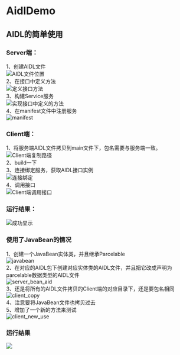 # AidlDemo
## AIDL的简单使用  
### Server端：  
  1、创建AIDL文件  
  ![AIDL文件位置](images/AIDL文件位置.png)  
  2、在接口中定义方法  
  ![定义接口方法](images/Interface_AIDL.png)    
  3、构建Service服务  
  ![实现接口中定义的方法](images/implement_service.png)  
  4、在manifest文件中注册服务  
  ![manifest](images/server_manifest.png)  
 
 ### Client端：  
  1、将服务端AIDL文件拷贝到main文件下，包名需要与服务端一致。  
  ![Client端复制路径](images/client_aidl.png)  
  2、build一下  
  3、连接绑定服务，获取AIDL接口实例  
  ![连接绑定](images/client_implement_aidl.png)  
  4、调用接口  
  ![Client端调用接口](images/client_use_method.png)  


### 运行结果：  
![成功显示](images/result.png)  


### 使用了JavaBean的情况  
1、创建一个JavaBean实体类，并且继承Parcelable  
![javabean](images/server_bean_entity.png)  
2、在对应的AIDL包下创建对应实体类的AIDL文件，并且把它改成声明为parcelable数据类型的AIDL文件  
![server_bean_aid](images/server_bean_aidl.png)  
3、还是将所有的AIDL文件拷贝的Client端的对应目录下，还是要包名相同  
![client_copy](images/client_copy.png)  
4、注意要将JavaBean文件也拷贝过去  
5、增加了一个新的方法来测试  
![client_new_use](images/client_new_use.png)  

### 运行结果  
![](images/client_new_result.png)  
